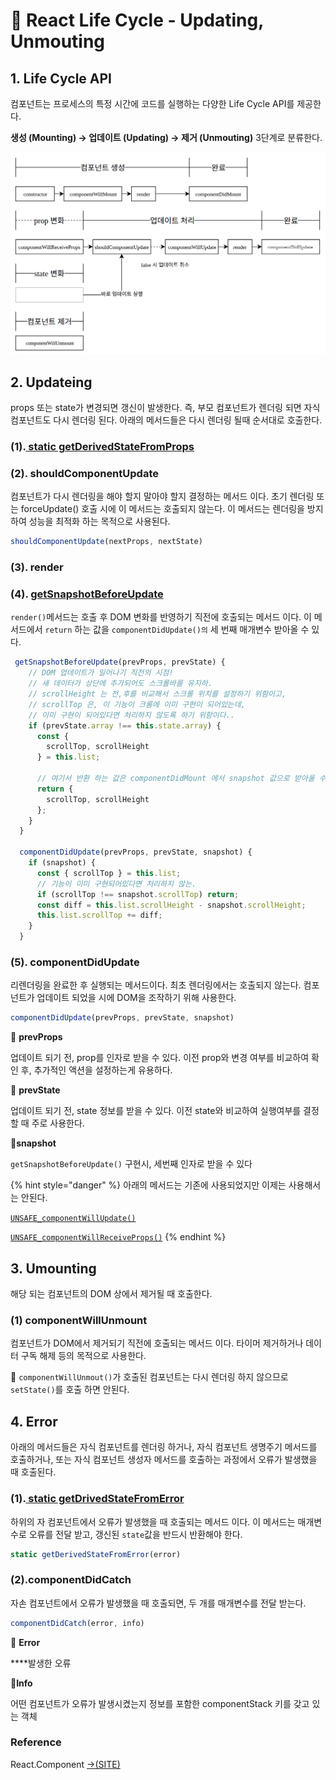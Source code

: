 # 📄 React Life Cycle - Updating, Unmouting

## 1. Life Cycle API 

컴포넌트는 프로세스의 특정 시간에 코드를 실행하는 다양한 Life Cycle API를 제공한다.

**생성 \(Mounting\) →  업데이트 \(Updating\)  → 제거 \(Unmouting\)**  3단계로 분류한다.

![](../.gitbook/assets/screenshot-from-2016-12-10-00-21-26-1%20%281%29.png)

## 2. Updateing 

props 또는 state가 변경되면 갱신이 발생한다. 즉, 부모 컴포넌트가 렌더링 되면 자식 컴포넌트도 다시 렌더링 된다. 아래의 메서드들은 다시 렌더링 될때 순서대로 호출한다.

### \(1\).[ static getDerivedStateFromProps](https://ko.reactjs.org/docs/react-component.html#static-getderivedstatefromprops)

### \(2\). shouldComponentUpdate

 컴포넌트가 다시 렌더링을 해야 할지 말아야 할지 결정하는 메서드 이다.  초기 렌더링 또는 forceUpdate\(\) 호출 시에 이 메서드는 호출되지 않는다. 이 메서드는 렌더링을 방지하여 성능을 최적화 하는 목적으로 사용된다.

```jsx
shouldComponentUpdate(nextProps, nextState)
```

### \(3\). render

### \(4\). [getSnapshotBeforeUpdate](https://reactjs.org/docs/react-component.html#getsnapshotbeforeupdate)

`render()`메서드는 호출 후 DOM 변화를 반영하기 직전에 호출되는 메서드 이다. 이 메서드에서 `return` 하는 값을 `componentDidUpdate()의` 세 번째 매개변수 받아올 수 있다.

```javascript
 getSnapshotBeforeUpdate(prevProps, prevState) {
    // DOM 업데이트가 일어나기 직전의 시점!
    // 새 데이터가 상단에 추가되어도 스크롤바를 유지하.
    // scrollHeight 는 전,후를 비교해서 스크롤 위치를 설정하기 위함이고,
    // scrollTop 은, 이 기능이 크롬에 이미 구현이 되어있는데, 
    // 이미 구현이 되어있다면 처리하지 않도록 하기 위함이다..
    if (prevState.array !== this.state.array) {
      const {
        scrollTop, scrollHeight
      } = this.list;

      // 여기서 반환 하는 값은 componentDidMount 에서 snapshot 값으로 받아올 수 있다.
      return {
        scrollTop, scrollHeight
      };
    }
  }

  componentDidUpdate(prevProps, prevState, snapshot) {
    if (snapshot) {
      const { scrollTop } = this.list;
      // 기능이 이미 구현되어있다면 처리하지 않는.
      if (scrollTop !== snapshot.scrollTop) return; 
      const diff = this.list.scrollHeight - snapshot.scrollHeight;
      this.list.scrollTop += diff;
    }
  }
```

### \(5\). componentDidUpdate

 리렌더링을 완료한 후 실행되는 메서드이다. 최초 렌더링에서는 호출되지 않는다. 컴포넌트가 업데이트 되었을 시에 DOM을 조작하기 위해 사용한다.

```javascript
componentDidUpdate(prevProps, prevState, snapshot)
```

📝 **prevProps**

업데이트 되기 전, prop를 인자로 받을 수 있다. 이전 prop와 변경 여부를 비교하여 확인 후, 추가적인 액션을 설정하는게 유용하다.

📝 **prevState**

업데이트 되기 전, state 정보를 받을 수 있다. 이전 state와 비교하여 실행여부를 결정할 때 주로 사용한다.

📝**snapshot**

`getSnapshotBeforeUpdate()` 구현시, 세번째 인자로 받을 수 있다

{% hint style="danger" %}
아래의 메서드는 기존에 사용되었지만 이제는 사용해서는 안된다.

[`UNSAFE_componentWillUpdate()`](https://ko.reactjs.org/docs/react-component.html#unsafe_componentwillupdate)

[`UNSAFE_componentWillReceiveProps()`](https://ko.reactjs.org/docs/react-component.html#unsafe_componentwillreceiveprops)
{% endhint %}

## 3. Umounting

해당 되는 컴포넌트의 DOM 상에서 제거될 때 호출한다.

### \(1\) componentWillUnmount

컴포넌트가 DOM에서 제거되기 직전에 호출되는 메서드 이다. 타이머 제거하거나 데이터 구독 해제 등의 목적으로 사용한다.

🤚 `componentWillUnmout()`가 호출된 컴포넌트는 다시 렌더링 하지 않으므로 `setState()`를 호출 하면 안된다.

## 4. Error 

아래의 메서드들은 자식 컴포넌트를 렌더링 하거나, 자식 컴포넌트 생명주기 메서드를 호출하거나, 또는 자식 컴포넌트 생성자 메서드를 호출하는 과정에서 오류가 발생했을 때 호출된다.

### \(1\).[ static getDrivedStateFromError](https://ko.reactjs.org/docs/react-component.html#static-getderivedstatefromerror)

하위의 자 컴포넌트에서 오류가 발생했을 때 호출되는 메서드 이다. 이 메서드는 매개변수로 오류를 전달 받고, 갱신된 `state`값을 반드시 반환해야 한다.

```javascript
static getDerivedStateFromError(error)
```

### \(2\).componentDidCatch

자손 컴포넌트에서 오류가 발생했을 때 호출되면, 두 개를 매개변수를 전달 받는다.

```jsx
componentDidCatch(error, info)
```

📝 **Error**

 ****발생한 오류

📝**Info**

어떤 컴포넌트가 오류가 발생시켰는지 정보를 포함한 componentStack 키를 갖고 있는 객체

### Reference <a id="reference"></a>

React.Component [→\(SITE\)](https://ko.reactjs.org/docs/react-component.html)

